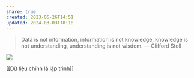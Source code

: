 ```yaml
---
share: true
created: 2023-05-26T14:51
updated: 2024-03-03T18:18
---
```

> Data is not information, information is not knowledge, knowledge is not understanding, understanding is not wisdom.
— Clifford Stoll

![](https://mobilefreetoplay.com/wp-content/uploads/2017/10/how-to-plan-and-track-events-in-mobile-games-uncategorised.jpeg)

[[Dữ liệu chính là lập trình]]